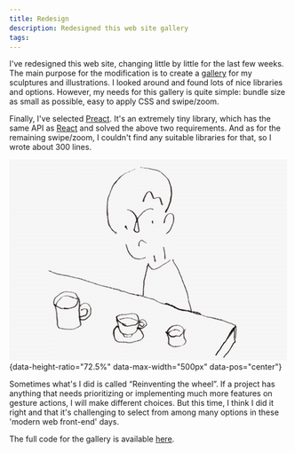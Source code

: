 ```yaml
---
title: Redesign
description: Redesigned this web site gallery
tags:
---
```


I've redesigned this web site, changing little by little for the last few weeks. The main purpose for the modification is to create a [gallery](https://www.asbi.sh/pictures/) for my sculptures and illustrations. I looked around and found lots of nice libraries and options. However, my needs for this gallery is quite simple: bundle size as small as possible, easy to apply CSS and swipe/zoom.

Finally, I've selected [Preact](https://preactjs.com/). It's an extremely tiny library, which has the same API as [React](https://reactjs.org/) and solved the above two requirements. And as for the remaining swipe/zoom, I couldn't find any suitable libraries for that, so I wrote about 300 lines.

![Considering](./images/2019-10-09-considering.png){data-height-ratio="72.5%" data-max-width="500px" data-pos="center"}

Sometimes what's I did is called “Reinventing the wheel”. If a project has anything that needs prioritizing or implementing much more features on gesture actions, I will make different choices. But this time, I think I did it right and that it's challenging to select from among many options in these 'modern web front-end' days.

The full code for the gallery is available [here](https://github.com/asbish/asbi-sh/tree/master/page/pictures).
